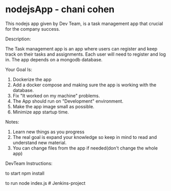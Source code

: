 # nodejsApp - chani cohen


This nodejs app given by Dev Team, is a task management app that crucial for the company success.

Description:

The Task management app is an app where users can register and keep track on their tasks and assignments.
Each user will need to register and log in.
The app depends on a mongodb database.


Your Goal Is:

1. Dockerize the app
2. Add a docker compose and making sure the app is working with the database.
3. Fix "It worked on my machine" problems.
4. The App should run on "Development" environment. 
5. Make the app image small as possible.
6. Minimize app startup time.


Notes:

1. Learn new things as you progress
2. The real goal is expand your knowledge so keep in mind to read and understand new material.
3. You can change files from the app if needed(don't change the whole app)


DevTeam Instructions:

to start 
npm install

to run
node index.js
#   J e n k i n s - p r o j e c t 
 
 